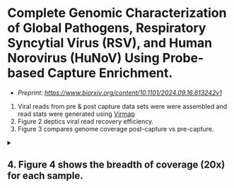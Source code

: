 # Complete Genomic Characterization of Global Pathogens, Respiratory Syncytial Virus (RSV), and Human Norovirus (HuNoV) Using Probe-based Capture Enrichment.
 - _Preprint: https://www.biorxiv.org/content/10.1101/2024.09.16.613242v1_
1. Viral reads from pre & post capture data sets were were assembled and read stats were generated using [Virmap](https://github.com/cmmr/virmap)
2. Figure 2 deptics viral read recovery efficiency.
3. Figure 3 compares genome coverage post-capture vs pre-capture.
<details>
 <summary><b><h2>4. Figure 4 shows the breadth of coverage (20x) for each sample. </h2></b></summary>

 
 <h3>Breadth of 20x coverage</h3>

To calculate the breadth of coverage, we first align the reads to a given reference genome (see below), and then use `samtools depth` to calculate the coverage at each base across the genome.

For the alignments, we used `bwa mem` and different reference genomes depending on the virus. For RSV, we used the RSV/A and RSV/B reference genomes that were recently published by our group, which can be found [here](https://academic.oup.com/ve/article/10/1/vead086/7503540). For Norovirus, we used the assembled genome from each sample (assembled using capture probes) as a reference. To ensure quality, we applied a filter for a minimum mapping quality of 20 Phred scores (`-q 20`) when calculating the coverage.

Here’s the code we used for the alignment and coverage calculation:

 ```
# Performing alignment for each sample
bwa mem -t 4 -T 0 reference read1 read2 | samtools view -hb - | samtools sort -o $outputdir/${name}.sorted.bam -

# Calculating the breadth of coverage for 20x and 30x
cov20=$(samtools depth -q 20 $outputdir/${name}.sorted.bam | awk '$3 >= 20 {count++} END {print count}')
cov30=$(samtools depth -q 20 $outputdir/${name}.sorted.bam | awk '$3 >= 30 {count++} END {print count}')
```
Where:
`reference`: is the reference genome
`read1`: the fastq file containing reads 1
`read2`: the fastq file containing reads 2
`outputdir`: the output directory
`name`: the sample name

Info about the RSV reference genomes here: https://doi.org/10.1093/ve/vead086
</details>
   

